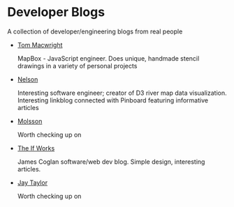 # Developer Blogs

A collection of developer/engineering blogs from real people

* [Tom Macwright](http://www.macwright.org/)

	MapBox - JavaScript engineer. Does unique, handmade stencil drawings in a variety of personal projects

* [Nelson](http://www.somebits.com/weblog/)
	
	Interesting software engineer; creator of D3 river map data visualization. Interesting linkblog connected with Pinboard featuring informative articles

* [Molsson](http://mo.github.io/)

	Worth checking up on

* [The If Works](https://blog.jcoglan.com/)

	James Coglan software/web dev blog. Simple design, interesting articles. 

* [Jay Taylor](http://jaytaylor.com)

	Worth checking up on